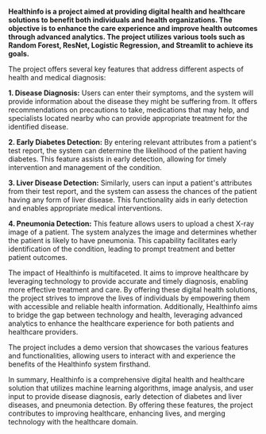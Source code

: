 **Healthinfo is a project aimed at providing digital health and healthcare solutions to benefit both individuals and health organizations. The objective is to enhance the care experience and improve health outcomes through advanced analytics. The project utilizes various tools such as Random Forest, ResNet, Logistic Regression, and Streamlit to achieve its goals.**

The project offers several key features that address different aspects of health and medical diagnosis:

**1. Disease Diagnosis:** Users can enter their symptoms, and the system will provide information about the disease they might be suffering from. It offers recommendations on precautions to take, medications that may help, and specialists located nearby who can provide appropriate treatment for the identified disease.

**2. Early Diabetes Detection:** By entering relevant attributes from a patient's test report, the system can determine the likelihood of the patient having diabetes. This feature assists in early detection, allowing for timely intervention and management of the condition.

**3. Liver Disease Detection:** Similarly, users can input a patient's attributes from their test report, and the system can assess the chances of the patient having any form of liver disease. This functionality aids in early detection and enables appropriate medical interventions.

**4. Pneumonia Detection:** This feature allows users to upload a chest X-ray image of a patient. The system analyzes the image and determines whether the patient is likely to have pneumonia. This capability facilitates early identification of the condition, leading to prompt treatment and better patient outcomes.

The impact of Healthinfo is multifaceted. It aims to improve healthcare by leveraging technology to provide accurate and timely diagnosis, enabling more effective treatment and care. By offering these digital health solutions, the project strives to improve the lives of individuals by empowering them with accessible and reliable health information. Additionally, Healthinfo aims to bridge the gap between technology and health, leveraging advanced analytics to enhance the healthcare experience for both patients and healthcare providers.

The project includes a demo version that showcases the various features and functionalities, allowing users to interact with and experience the benefits of the Healthinfo system firsthand.

In summary, Healthinfo is a comprehensive digital health and healthcare solution that utilizes machine learning algorithms, image analysis, and user input to provide disease diagnosis, early detection of diabetes and liver diseases, and pneumonia detection. By offering these features, the project contributes to improving healthcare, enhancing lives, and merging technology with the healthcare domain.
